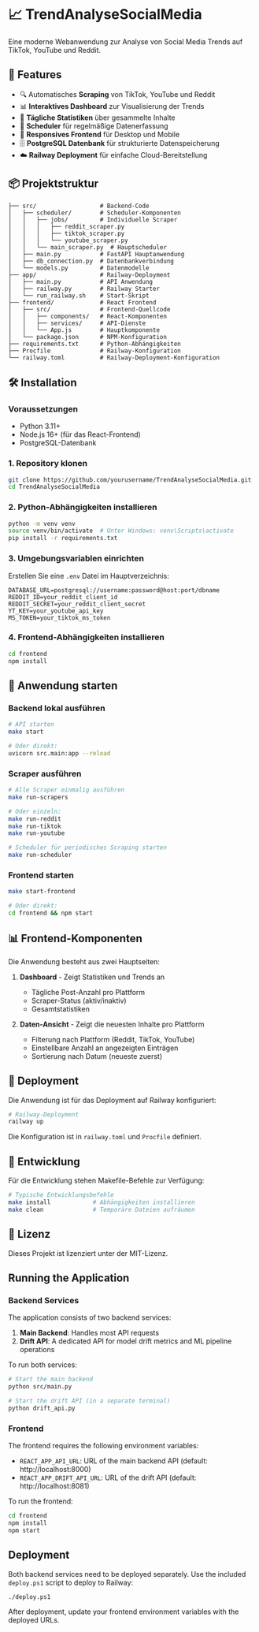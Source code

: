 # 📈 TrendAnalyseSocialMedia

Eine moderne Webanwendung zur Analyse von Social Media Trends auf TikTok, YouTube und Reddit.

## 🚀 Features

- 🔍 Automatisches **Scraping** von TikTok, YouTube und Reddit
- 📊 **Interaktives Dashboard** zur Visualisierung der Trends
- 📅 **Tägliche Statistiken** über gesammelte Inhalte
- 🔄 **Scheduler** für regelmäßige Datenerfassung
- 📱 **Responsives Frontend** für Desktop und Mobile
- 🗄️ **PostgreSQL Datenbank** für strukturierte Datenspeicherung
- ☁️ **Railway Deployment** für einfache Cloud-Bereitstellung

## 📦 Projektstruktur

```
├── src/                  # Backend-Code
│   ├── scheduler/        # Scheduler-Komponenten
│   │   ├── jobs/         # Individuelle Scraper
│   │   │   ├── reddit_scraper.py
│   │   │   ├── tiktok_scraper.py
│   │   │   └── youtube_scraper.py
│   │   └── main_scraper.py  # Hauptscheduler
│   ├── main.py           # FastAPI Hauptanwendung
│   ├── db_connection.py  # Datenbankverbindung
│   └── models.py         # Datenmodelle
├── app/                  # Railway-Deployment
│   ├── main.py           # API Anwendung
│   ├── railway.py        # Railway Starter
│   └── run_railway.sh    # Start-Skript
├── frontend/             # React Frontend
│   ├── src/              # Frontend-Quellcode
│   │   ├── components/   # React-Komponenten
│   │   ├── services/     # API-Dienste
│   │   └── App.js        # Hauptkomponente
│   └── package.json      # NPM-Konfiguration
├── requirements.txt      # Python-Abhängigkeiten
├── Procfile              # Railway-Konfiguration
└── railway.toml          # Railway-Deployment-Konfiguration
```

## 🛠️ Installation

### Voraussetzungen

- Python 3.11+
- Node.js 16+ (für das React-Frontend)
- PostgreSQL-Datenbank

### 1. Repository klonen

```bash
git clone https://github.com/yourusername/TrendAnalyseSocialMedia.git
cd TrendAnalyseSocialMedia
```

### 2. Python-Abhängigkeiten installieren

```bash
python -m venv venv
source venv/bin/activate  # Unter Windows: venv\Scripts\activate
pip install -r requirements.txt
```

### 3. Umgebungsvariablen einrichten

Erstellen Sie eine `.env` Datei im Hauptverzeichnis:

```env
DATABASE_URL=postgresql://username:password@host:port/dbname
REDDIT_ID=your_reddit_client_id
REDDIT_SECRET=your_reddit_client_secret
YT_KEY=your_youtube_api_key
MS_TOKEN=your_tiktok_ms_token
```

### 4. Frontend-Abhängigkeiten installieren

```bash
cd frontend
npm install
```

## 🚀 Anwendung starten

### Backend lokal ausführen

```bash
# API starten
make start

# Oder direkt:
uvicorn src.main:app --reload
```

### Scraper ausführen

```bash
# Alle Scraper einmalig ausführen
make run-scrapers

# Oder einzeln:
make run-reddit
make run-tiktok
make run-youtube

# Scheduler für periodisches Scraping starten
make run-scheduler
```

### Frontend starten

```bash
make start-frontend

# Oder direkt:
cd frontend && npm start
```

## 📊 Frontend-Komponenten

Die Anwendung besteht aus zwei Hauptseiten:

1. **Dashboard** - Zeigt Statistiken und Trends an
   - Tägliche Post-Anzahl pro Plattform
   - Scraper-Status (aktiv/inaktiv)
   - Gesamtstatistiken

2. **Daten-Ansicht** - Zeigt die neuesten Inhalte pro Plattform
   - Filterung nach Plattform (Reddit, TikTok, YouTube)
   - Einstellbare Anzahl an angezeigten Einträgen
   - Sortierung nach Datum (neueste zuerst)

## 🔄 Deployment

Die Anwendung ist für das Deployment auf Railway konfiguriert:

```bash
# Railway-Deployment
railway up
```

Die Konfiguration ist in `railway.toml` und `Procfile` definiert.

## 🧪 Entwicklung

Für die Entwicklung stehen Makefile-Befehle zur Verfügung:

```bash
# Typische Entwicklungsbefehle
make install            # Abhängigkeiten installieren
make clean              # Temporäre Dateien aufräumen
```

## 📄 Lizenz

Dieses Projekt ist lizenziert unter der MIT-Lizenz.

## Running the Application

### Backend Services

The application consists of two backend services:

1. **Main Backend**: Handles most API requests
2. **Drift API**: A dedicated API for model drift metrics and ML pipeline operations

To run both services:

```bash
# Start the main backend
python src/main.py

# Start the drift API (in a separate terminal)
python drift_api.py
```

### Frontend

The frontend requires the following environment variables:

- `REACT_APP_API_URL`: URL of the main backend API (default: http://localhost:8000)
- `REACT_APP_DRIFT_API_URL`: URL of the drift API (default: http://localhost:8081)

To run the frontend:

```bash
cd frontend
npm install
npm start
```

## Deployment

Both backend services need to be deployed separately. Use the included `deploy.ps1` script to deploy to Railway:

```bash
./deploy.ps1
```

After deployment, update your frontend environment variables with the deployed URLs.
